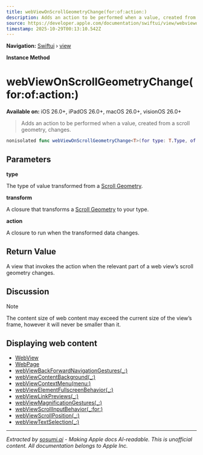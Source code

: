 ```yaml
---
title: webViewOnScrollGeometryChange(for:of:action:)
description: Adds an action to be performed when a value, created from a scroll geometry, changes.
source: https://developer.apple.com/documentation/swiftui/view/webviewonscrollgeometrychange(for:of:action:)
timestamp: 2025-10-29T00:13:10.542Z
---
```


**Navigation:** [Swiftui](/documentation/swiftui) › [view](/documentation/swiftui/view)

**Instance Method**

# webViewOnScrollGeometryChange(for:of:action:)

**Available on:** iOS 26.0+, iPadOS 26.0+, macOS 26.0+, visionOS 26.0+

> Adds an action to be performed when a value, created from a scroll geometry, changes.

```swift
nonisolated func webViewOnScrollGeometryChange<T>(for type: T.Type, of transform: @escaping (ScrollGeometry) -> T, action: @escaping (T, T) -> Void) -> some View where T : Hashable
```

## Parameters

**type**

The type of value transformed from a [Scroll Geometry](/documentation/swiftui/scrollgeometry).



**transform**

A closure that transforms a [Scroll Geometry](/documentation/swiftui/scrollgeometry) to your type.



**action**

A closure to run when the transformed data changes.



## Return Value

A view that invokes the action when the relevant part of a web view’s scroll geometry changes.

## Discussion

> [!NOTE]
> The content size of web content may exceed the current size of the view’s frame, however it will never be smaller than it.

## Displaying web content

- [WebView](/documentation/WebKit/WebView-swift.struct)
- [WebPage](/documentation/WebKit/WebPage)
- [webViewBackForwardNavigationGestures(_:)](/documentation/swiftui/view/webviewbackforwardnavigationgestures(_:))
- [webViewContentBackground(_:)](/documentation/swiftui/view/webviewcontentbackground(_:))
- [webViewContextMenu(menu:)](/documentation/swiftui/view/webviewcontextmenu(menu:))
- [webViewElementFullscreenBehavior(_:)](/documentation/swiftui/view/webviewelementfullscreenbehavior(_:))
- [webViewLinkPreviews(_:)](/documentation/swiftui/view/webviewlinkpreviews(_:))
- [webViewMagnificationGestures(_:)](/documentation/swiftui/view/webviewmagnificationgestures(_:))
- [webViewScrollInputBehavior(_:for:)](/documentation/swiftui/view/webviewscrollinputbehavior(_:for:))
- [webViewScrollPosition(_:)](/documentation/swiftui/view/webviewscrollposition(_:))
- [webViewTextSelection(_:)](/documentation/swiftui/view/webviewtextselection(_:))

---

*Extracted by [sosumi.ai](https://sosumi.ai) - Making Apple docs AI-readable.*
*This is unofficial content. All documentation belongs to Apple Inc.*
